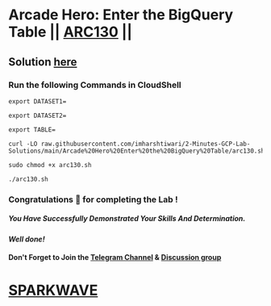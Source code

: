 # Arcade Hero: Enter the BigQuery Table || [ARC130](https://www.cloudskillsboost.google/focuses/85626?&parent=catalog) ||

## Solution [here](https://youtu.be/FXjCGPriMAI)

### Run the following Commands in CloudShell

```
export DATASET1=

export DATASET2=

export TABLE=
```
```
curl -LO raw.githubusercontent.com/imharshtiwari/2-Minutes-GCP-Lab-Solutions/main/Arcade%20Hero%20Enter%20the%20BigQuery%20Table/arc130.sh

sudo chmod +x arc130.sh

./arc130.sh
```

### Congratulations 🎉 for completing the Lab !

##### *You Have Successfully Demonstrated Your Skills And Determination.*

#### *Well done!*

#### Don't Forget to Join the [Telegram Channel](https://t.me/sparkwave.01) & [Discussion group](https://t.me/sparkwave.01chats)

# [SPARKWAVE](https://www.youtube.com/@sparkwave.01)
